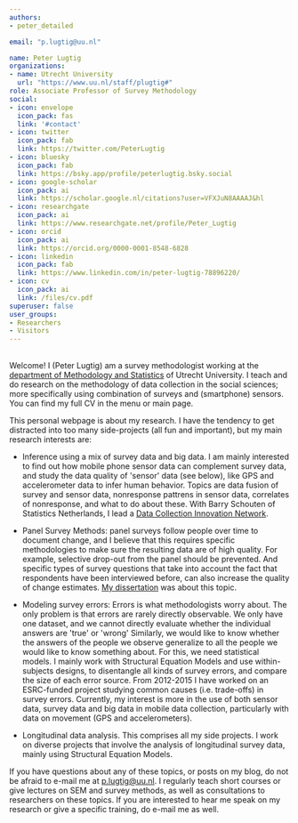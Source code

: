 ```yaml
---
authors:
- peter_detailed

email: "p.lugtig@uu.nl"

name: Peter Lugtig
organizations:
- name: Utrecht University
  url: "https://www.uu.nl/staff/plugtig#"
role: Associate Professor of Survey Methodology
social:
- icon: envelope
  icon_pack: fas
  link: '#contact'
- icon: twitter
  icon_pack: fab
  link: https://twitter.com/PeterLugtig
- icon: bluesky
  icon_pack: fab
  link: https://bsky.app/profile/peterlugtig.bsky.social
- icon: google-scholar
  icon_pack: ai
  link: https://scholar.google.nl/citations?user=VFXJuN8AAAAJ&hl
- icon: researchgate
  icon_pack: ai
  link: https://www.researchgate.net/profile/Peter_Lugtig
- icon: orcid
  icon_pack: ai
  link: https://orcid.org/0000-0001-8548-6828
- icon: linkedin
  icon_pack: fab
  link: https://www.linkedin.com/in/peter-lugtig-78896220/
- icon: cv
  icon_pack: ai
  link: /files/cv.pdf
superuser: false
user_groups:
- Researchers
- Visitors
---
```



\
Welcome! I (Peter Lugtig) am a survey methodologist working at the [department of Methodology and Statistics](https://www.uu.nl/en/organisation/methodology-and-statistics) of Utrecht University. I teach and do research on the methodology of data collection in the social sciences; more specifically using  combination of surveys and (smartphone) sensors. You can find my full CV in the menu or main page.

This personal webpage is about my research. I have the tendency to get distracted into too many side-projects (all fun and important), but my main research interests are:

* Inference using a mix of survey data and big data. I am mainly interested to find out how mobile phone sensor data can complement survey data, and study the data quality of 'sensor' data (see below), like GPS and accelerometer data to infer human behavior. Topics are data fusion of survey and sensor data, nonresponse pattrens in sensor data, correlates of nonresponse, and what to do about these. With Barry Schouten of Statistics Netherlands, I lead a [Data Collection Innovation Network](https://win.sites.uu.nl/).

* Panel Survey Methods: panel surveys follow people over time to document change, and I believe that this requires specific methodologies to make sure the resulting data are of high quality. For example, selective drop-out from the panel should be prevented. And specific types of survey questions that take into account the fact that respondents have been interviewed before, can also increase the quality of change estimates. [My dissertation](https://www.google.com/url?sa=t&rct=j&q=&esrc=s&source=web&cd=2&cad=rja&uact=8&ved=2ahUKEwitsMjYxJfnAhVJblAKHYE7C1UQFjABegQIAxAB&url=https%3A%2F%2Fdspace.library.uu.nl%2Fbitstream%2Fhandle%2F1874%2F221962%2Flugtig.pdf%3Fsequence%3D2&usg=AOvVaw2MQtkcF4gW-AMyFT9alUVe) was about this topic.

* Modeling survey errors: Errors is what methodologists worry about. The only problem is that errors are rarely directly observable. We only have one dataset, and we cannot directly evaluate whether the individual answers are 'true' or 'wrong'  Similarly, we would like to know whether the answers of the people we observe generalize to all the people we would like to know something about. For this, we need statistical models. I mainly work with Structural Equation Models and use within-subjects designs, to disentangle all kinds of survey errors, and compare the size of each error source.  From 2012-2015 I  have worked on an ESRC-funded project studying common causes (i.e. trade-offs) in survey errors. Currently, my interest is more in the use of both sensor data, survey data and big data in mobile data collection, particularly with data on movement (GPS and accelerometers).

* Longitudinal data analysis. This comprises all my side projects. I work on diverse projects that involve the analysis of longitudinal survey data, mainly using Structural Equation Models.

If you have questions about any of these topics, or posts on my blog, do not be afraid to e-mail me at <p.lugtig@uu.nl>. I regularly teach short courses or give lectures on SEM and survey methods, as well as consultations to researchers on these topics. If you are interested to hear me speak on my research or give a specific training, do e-mail me as well.
